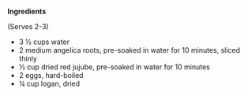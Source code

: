 __Ingredients__

(Serves 2-3)

- 3 ½ cups water
- 2 medium angelica roots, pre-soaked in water for 10 minutes, sliced thinly
- ½ cup dried red jujube, pre-soaked in water for 10 minutes
- 2 eggs, hard-boiled
- ¼ cup logan, dried